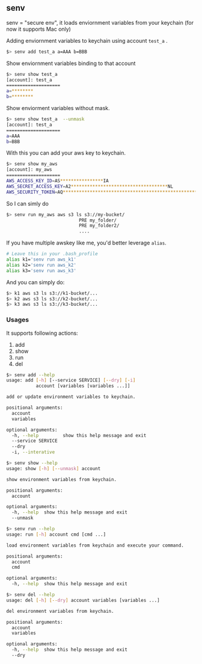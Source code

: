 ## senv

senv = "secure env", it loads enviornment variables from your keychain (for now it supports Mac only)

Adding enviornment variables to keychain using account `test_a` .
```bash
$> senv add test_a a=AAA b=BBB
```

Show enviornment variables binding to that account
```bash
$> senv show test_a
[account]: test_a
====================
a=********
b=********
```

Show enviorment variables without mask.

```bash
$> senv show test_a  --unmask
[account]: test_a
====================
a=AAA
b=BBB
```

With this you can add your aws key to keychain.

```bash
$> senv show my_aws
[account]: my_aws
====================
AWS_ACCESS_KEY_ID=AS****************IA
AWS_SECRET_ACCESS_KEY=A2************************************NL
AWS_SECURITY_TOKEN=AQ********************************************************************************************************************************************************************************************************************************************************************************************************************************************************************************************************************************************************************************************************************AF
```

So I can simly do 
```bash
$> senv run my_aws aws s3 ls s3://my-bucket/
                           PRE my_folder/
                           PRE my_folder2/
                           ....
```

If you have multiple awskey like me, you'd better leverage `alias`.

```bash
# Leave this in your .bash_profile
alias k1='senv run aws_k1'
alias k2='senv run aws_k2'
alias k3='senv run aws_k3'
```

And you can simply do:
```bash
$> k1 aws s3 ls s3://k1-bucket/...
$> k2 aws s3 ls s3://k2-bucket/...
$> k3 aws s3 ls s3://k3-bucket/...
```

### Usages

It supports following actions:

1. add
2. show
3. run
4. del

```bash
$> senv add --help
usage: add [-h] [--service SERVICE] [--dry] [-i]
           account [variables [variables ...]]

add or update environment variables to keychain.

positional arguments:
  account
  variables

optional arguments:
  -h, --help         show this help message and exit
  --service SERVICE
  --dry
  -i, --interative
```

```bash
$> senv show --help
usage: show [-h] [--unmask] account

show environment variables from keychain.

positional arguments:
  account

optional arguments:
  -h, --help  show this help message and exit
  --unmask
```


```bash
$> senv run --help
usage: run [-h] account cmd [cmd ...]

load environment variables from keychain and execute your command.

positional arguments:
  account
  cmd

optional arguments:
  -h, --help  show this help message and exit
```

```bash
$> senv del --help
usage: del [-h] [--dry] account variables [variables ...]

del environment variables from keychain.

positional arguments:
  account
  variables

optional arguments:
  -h, --help  show this help message and exit
  --dry
```
